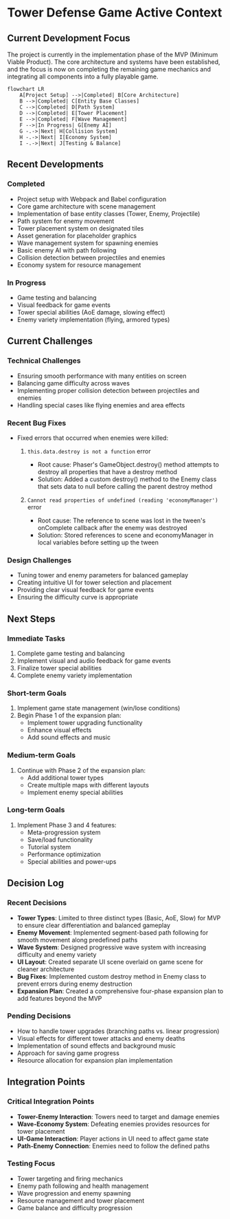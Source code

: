 # Tower Defense Game Active Context

## Current Development Focus

The project is currently in the implementation phase of the MVP (Minimum Viable Product). The core architecture and systems have been established, and the focus is now on completing the remaining game mechanics and integrating all components into a fully playable game.

```mermaid
flowchart LR
    A[Project Setup] -->|Completed| B[Core Architecture]
    B -->|Completed| C[Entity Base Classes]
    C -->|Completed| D[Path System]
    D -->|Completed| E[Tower Placement]
    E -->|Completed| F[Wave Management]
    F -->|In Progress| G[Enemy AI]
    G -.->|Next| H[Collision System]
    H -.->|Next| I[Economy System]
    I -.->|Next| J[Testing & Balance]
```

## Recent Developments

### Completed
- Project setup with Webpack and Babel configuration
- Core game architecture with scene management
- Implementation of base entity classes (Tower, Enemy, Projectile)
- Path system for enemy movement
- Tower placement system on designated tiles
- Asset generation for placeholder graphics
- Wave management system for spawning enemies
- Basic enemy AI with path following
- Collision detection between projectiles and enemies
- Economy system for resource management

### In Progress
- Game testing and balancing
- Visual feedback for game events
- Tower special abilities (AoE damage, slowing effect)
- Enemy variety implementation (flying, armored types)

## Current Challenges

### Technical Challenges
- Ensuring smooth performance with many entities on screen
- Balancing game difficulty across waves
- Implementing proper collision detection between projectiles and enemies
- Handling special cases like flying enemies and area effects

### Recent Bug Fixes
- Fixed errors that occurred when enemies were killed:
  1. `this.data.destroy is not a function` error
     - Root cause: Phaser's GameObject.destroy() method attempts to destroy all properties that have a destroy method
     - Solution: Added a custom destroy() method to the Enemy class that sets data to null before calling the parent destroy method
  
  2. `Cannot read properties of undefined (reading 'economyManager')` error
     - Root cause: The reference to scene was lost in the tween's onComplete callback after the enemy was destroyed
     - Solution: Stored references to scene and economyManager in local variables before setting up the tween

### Design Challenges
- Tuning tower and enemy parameters for balanced gameplay
- Creating intuitive UI for tower selection and placement
- Providing clear visual feedback for game events
- Ensuring the difficulty curve is appropriate

## Next Steps

### Immediate Tasks
1. Complete game testing and balancing
2. Implement visual and audio feedback for game events
3. Finalize tower special abilities
4. Complete enemy variety implementation

### Short-term Goals
1. Implement game state management (win/lose conditions)
2. Begin Phase 1 of the expansion plan:
   - Implement tower upgrading functionality
   - Enhance visual effects
   - Add sound effects and music

### Medium-term Goals
1. Continue with Phase 2 of the expansion plan:
   - Add additional tower types
   - Create multiple maps with different layouts
   - Implement enemy special abilities

### Long-term Goals
1. Implement Phase 3 and 4 features:
   - Meta-progression system
   - Save/load functionality
   - Tutorial system
   - Performance optimization
   - Special abilities and power-ups

## Decision Log

### Recent Decisions
- **Tower Types**: Limited to three distinct types (Basic, AoE, Slow) for MVP to ensure clear differentiation and balanced gameplay
- **Enemy Movement**: Implemented segment-based path following for smooth movement along predefined paths
- **Wave System**: Designed progressive wave system with increasing difficulty and enemy variety
- **UI Layout**: Created separate UI scene overlaid on game scene for cleaner architecture
- **Bug Fixes**: Implemented custom destroy method in Enemy class to prevent errors during enemy destruction
- **Expansion Plan**: Created a comprehensive four-phase expansion plan to add features beyond the MVP

### Pending Decisions
- How to handle tower upgrades (branching paths vs. linear progression)
- Visual effects for different tower attacks and enemy deaths
- Implementation of sound effects and background music
- Approach for saving game progress
- Resource allocation for expansion plan implementation

## Integration Points

### Critical Integration Points
- **Tower-Enemy Interaction**: Towers need to target and damage enemies
- **Wave-Economy System**: Defeating enemies provides resources for tower placement
- **UI-Game Interaction**: Player actions in UI need to affect game state
- **Path-Enemy Connection**: Enemies need to follow the defined paths

### Testing Focus
- Tower targeting and firing mechanics
- Enemy path following and health management
- Wave progression and enemy spawning
- Resource management and tower placement
- Game balance and difficulty progression
